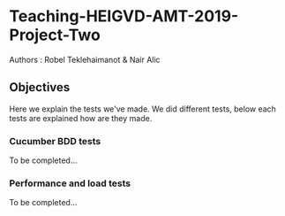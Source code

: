 # Teaching-HEIGVD-AMT-2019-Project-Two

Authors : Robel Teklehaimanot & Nair Alic

## Objectives

Here we explain the tests we've made. We did different tests, below each tests are explained how are they made.

### Cucumber BDD tests

To be completed...

### Performance and load tests

To be completed...


